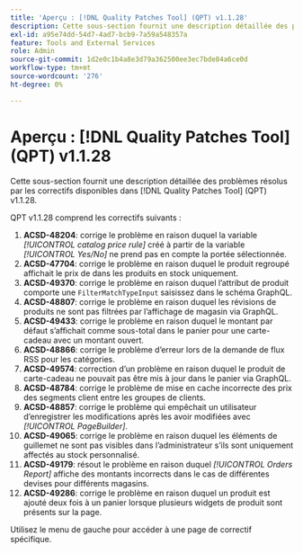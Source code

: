 ```yaml
---
title: 'Aperçu : [!DNL Quality Patches Tool] (QPT) v1.1.28'
description: Cette sous-section fournit une description détaillée des problèmes résolus par les correctifs disponibles dans [!DNL Quality Patches Tool] (QPT) v1.1.28.
exl-id: a95e74dd-54d7-4ad7-bcb9-7a59a548357a
feature: Tools and External Services
role: Admin
source-git-commit: 1d2e0c1b4a8e3d79a362500ee3ec7bde84a6ce0d
workflow-type: tm+mt
source-wordcount: '276'
ht-degree: 0%

---
```


# Aperçu : [!DNL Quality Patches Tool] (QPT) v1.1.28

Cette sous-section fournit une description détaillée des problèmes résolus par les correctifs disponibles dans [!DNL Quality Patches Tool] (QPT) v1.1.28.

QPT v1.1.28 comprend les correctifs suivants :

1. **ACSD-48204**: corrige le problème en raison duquel la variable *[!UICONTROL catalog price rule]* créé à partir de la variable *[!UICONTROL Yes/No]* ne prend pas en compte la portée sélectionnée.
1. **ACSD-47704**: corrige le problème en raison duquel le produit regroupé affichait le prix de dans les produits en stock uniquement.
1. **ACSD-49370**: corrige le problème en raison duquel l’attribut de produit comporte une `FilterMatchTypeInput` saisissez dans le schéma GraphQL.
1. **ACSD-48807**: corrige le problème en raison duquel les révisions de produits ne sont pas filtrées par l’affichage de magasin via GraphQL.
1. **ACSD-49433**: corrige le problème en raison duquel le montant par défaut s’affichait comme sous-total dans le panier pour une carte-cadeau avec un montant ouvert.
1. **ACSD-48866**: corrige le problème d’erreur lors de la demande de flux RSS pour les catégories.
1. **ACSD-49574**: correction d’un problème en raison duquel le produit de carte-cadeau ne pouvait pas être mis à jour dans le panier via GraphQL.
1. **ACSD-48784**: corrige le problème de mise en cache incorrecte des prix des segments client entre les groupes de clients.
1. **ACSD-48857**: corrige le problème qui empêchait un utilisateur d’enregistrer les modifications après les avoir modifiées avec *[!UICONTROL PageBuilder]*.
1. **ACSD-49065**: corrige le problème en raison duquel les éléments de guillemet ne sont pas visibles dans l’administrateur s’ils sont uniquement affectés au stock personnalisé.
1. **ACSD-49179**: résout le problème en raison duquel *[!UICONTROL Orders Report]* affiche des montants incorrects dans le cas de différentes devises pour différents magasins.
1. **ACSD-49286**: corrige le problème en raison duquel un produit est ajouté deux fois à un panier lorsque plusieurs widgets de produit sont présents sur la page.

Utilisez le menu de gauche pour accéder à une page de correctif spécifique.
